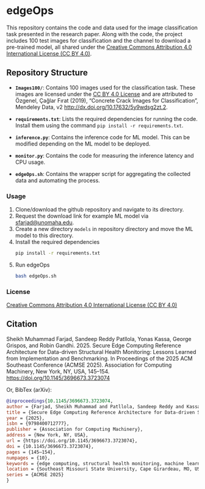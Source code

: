 # edgeOps
This repository contains the code and data used for the image classification task presented in the research paper. Along with the code, the project includes 100 test images for classification and the channel to download a pre-trained model, all shared under the [Creative Commons Attribution 4.0 International License (CC BY 4.0)](https://creativecommons.org/licenses/by/4.0/).

## Repository Structure

- **`Images100/`**: Contains 100 images used for the classification task. These images are licensed under the [CC BY 4.0 License](https://creativecommons.org/licenses/by/4.0/) and are attributed to Özgenel, Çağlar Fırat (2019), “Concrete Crack Images for Classification”, Mendeley Data, v2
http://dx.doi.org/10.17632/5y9wdsg2zt.2.

- **`requirements.txt`**: Lists the required dependencies for running the code. Install them using the command `pip install -r requirements.txt`.

-  **`inference.py`**: Contains the inference code for ML model. This can be modified depending on the ML model to be deployed.
-  **`monitor.py`**: Contains the code for measuring the inference latency and CPU usage.

-  **`edgeOps.sh`**: Contains the wrapper script for aggregating the collected data and automating the process.


### Usage

1. Clone/download the github repository and navigate to its directory.
2. Request the download link for example ML model via sfarjad@unomaha.edu.
3. Create a new directory `models` in repository directory and move the ML model to this directory.
4. Install the required dependencies
   ```bash
   pip install -r requirements.txt
   ```
5. Run edgeOps
   ```bash
   bash edgeOps.sh
   ```

### License
[Creative Commons Attribution 4.0 International License (CC BY 4.0)](https://creativecommons.org/licenses/by/4.0/)


## Citation
Sheikh Muhammad Farjad, Sandeep Reddy Patllola, Yonas Kassa, George Grispos, and Robin Gandhi. 2025. Secure Edge Computing Reference Architecture for Data-driven Structural Health Monitoring: Lessons Learned from Implementation and Benchmarking. In Proceedings of the 2025 ACM Southeast Conference (ACMSE 2025). Association for Computing Machinery, New York, NY, USA, 145–154. https://doi.org/10.1145/3696673.3723074

Or, BibTex (arXiv):

```bibtex
@inproceedings{10.1145/3696673.3723074,
author = {Farjad, Sheikh Muhammad and Patllola, Sandeep Reddy and Kassa, Yonas and Grispos, George and Gandhi, Robin},
title = {Secure Edge Computing Reference Architecture for Data-driven Structural Health Monitoring: Lessons Learned from Implementation and Benchmarking},
year = {2025},
isbn = {9798400712777},
publisher = {Association for Computing Machinery},
address = {New York, NY, USA},
url = {https://doi.org/10.1145/3696673.3723074},
doi = {10.1145/3696673.3723074},
pages = {145–154},
numpages = {10},
keywords = {edge computing, structural health monitoring, machine learning},
location = {Southeast Missouri State University, Cape Girardeau, MO, USA},
series = {ACMSE 2025}
}
```
